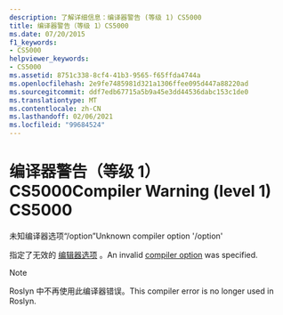 ```yaml
---
description: 了解详细信息：编译器警告 (等级 1) CS5000
title: 编译器警告（等级 1）CS5000
ms.date: 07/20/2015
f1_keywords:
- CS5000
helpviewer_keywords:
- CS5000
ms.assetid: 8751c338-8cf4-41b3-9565-f65ffda4744a
ms.openlocfilehash: 2e9fe7485981d321a1306ffee095d447a88220ad
ms.sourcegitcommit: ddf7edb67715a5b9a45e3dd44536dabc153c1de0
ms.translationtype: MT
ms.contentlocale: zh-CN
ms.lasthandoff: 02/06/2021
ms.locfileid: "99684524"
---
```

# <a name="compiler-warning-level-1-cs5000"></a><span data-ttu-id="71bf1-103">编译器警告（等级 1）CS5000</span><span class="sxs-lookup"><span data-stu-id="71bf1-103">Compiler Warning (level 1) CS5000</span></span>

<span data-ttu-id="71bf1-104">未知编译器选项“/option”</span><span class="sxs-lookup"><span data-stu-id="71bf1-104">Unknown compiler option '/option'</span></span>

 <span data-ttu-id="71bf1-105">指定了无效的 [编辑器选项](../language-reference/compiler-options/index.md) 。</span><span class="sxs-lookup"><span data-stu-id="71bf1-105">An invalid [compiler option](../language-reference/compiler-options/index.md) was specified.</span></span>

> [!NOTE]
> <span data-ttu-id="71bf1-106">Roslyn 中不再使用此编译器错误。</span><span class="sxs-lookup"><span data-stu-id="71bf1-106">This compiler error is no longer used in Roslyn.</span></span>
